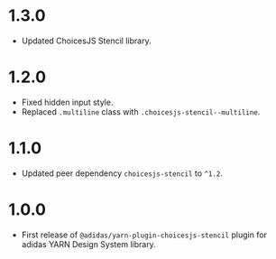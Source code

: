 # 1.3.0

- Updated ChoicesJS Stencil library.

# 1.2.0

- Fixed hidden input style.
- Replaced `.multiline` class with `.choicesjs-stencil--multiline`.

# 1.1.0

- Updated peer dependency `choicesjs-stencil` to `^1.2`.

# 1.0.0

- First release of `@adidas/yarn-plugin-choicesjs-stencil` plugin for adidas YARN Design System library.
